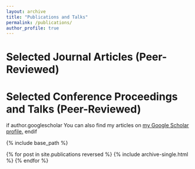 ```yaml
---
layout: archive
title: "Publications and Talks"
permalink: /publications/
author_profile: true
---
```


Selected Journal Articles (Peer-Reviewed)
=========================================


Selected Conference Proceedings and Talks (Peer-Reviewed)
==============================================


if author.googlescholar
  You can also find my articles on <u><a href="{{author.googlescholar}}">my Google Scholar profile</a>.</u>
endif

{% include base_path %}

{% for post in site.publications reversed %}
  {% include archive-single.html %}
{% endfor %}
